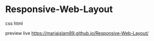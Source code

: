 # Responsive-Web-Layout
css html

preview live
https://mariaislam89.github.io/Responsive-Web-Layout/
